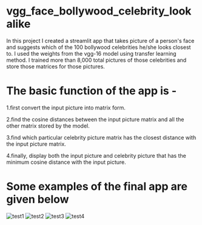 <h1> vgg_face_bollywood_celebrity_lookalike</h1>

In this project I created a streamlit app that takes picture of a person's face and suggests which of the 100 bollywood celebrities he/she looks closest to. I used the weights from the vgg-16 model using transfer learning method. I trained more than 8,000 total pictures of those celebrities and store those matrices for those pictures. 


<h1>The basic function of the app is -</h1>

1.first convert the input picture into matrix form.

2.find the cosine distances between the input picture matrix and all the other matrix stored by the model.

3.find which particular celebrity picture matrix has the closest distance with the input picture matrix.

4.finally, display both the input picture and celebrity picture that has the minimum cosine distance with the input picture.


<h1>Some examples of the final app are given below</h1>

![test1](https://user-images.githubusercontent.com/59179489/189209607-2fa55776-62b9-4d24-870b-973e64a80d04.PNG)
![test2](https://user-images.githubusercontent.com/59179489/189209987-1fad55d6-2369-4992-856c-4559d6b1b30b.PNG)
![test3](https://user-images.githubusercontent.com/59179489/189210208-0f24803a-8029-4b9c-9a02-916e4c735f01.PNG)
![test4](https://user-images.githubusercontent.com/59179489/189210431-3d6b3529-06ea-45f9-87e8-e84aa640ae5b.PNG)

